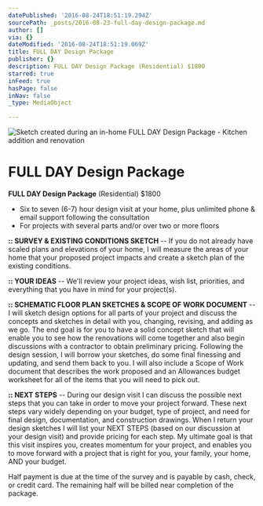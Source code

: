 ```yaml
---
datePublished: '2016-08-24T18:51:19.294Z'
sourcePath: _posts/2016-08-23-full-day-design-package.md
author: []
via: {}
dateModified: '2016-08-24T18:51:19.069Z'
title: FULL DAY Design Package
publisher: {}
description: FULL DAY Design Package (Residential) $1800
starred: true
inFeed: true
hasPage: false
inNav: false
_type: MediaObject

---
```

![Sketch created during an in-home FULL DAY Design Package - Kitchen addition and renovation](https://the-grid-user-content.s3-us-west-2.amazonaws.com/1686d4b5-32a0-4d22-8b98-a5ab88580a4a.jpg)

# FULL DAY Design Package

**FULL DAY Design Package** (Residential) $1800

* Six to seven (6-7) hour design visit at your home, plus unlimited phone & email support following the consultation
* For projects with several parts and/or over two or more floors

**:: SURVEY & EXISTING CONDITIONS SKETCH** -- If you do not already have scaled plans and elevations of your home, I will measure the areas of your home that your proposed project impacts and create a sketch plan of the existing conditions.

**:: YOUR IDEAS** -- We'll review your project ideas, wish list, priorities, and everything that you have in mind for your project(s).

**:: SCHEMATIC FLOOR PLAN SKETCHES & SCOPE OF WORK DOCUMENT** -- I will sketch design options for all parts of your project and discuss the concepts and sketches in detail with you, changing, revising, and adding as we go. The end goal is for you to have a solid concept sketch that will enable you to see how the renovations will come together and also begin discussions with a contractor to obtain preliminary pricing. Following the design session, I will borrow your sketches, do some final finessing and updating, and send them back to you. I will also include a Scope of Work document that describes the work proposed and an Allowances budget worksheet for all of the items that you will need to pick out.

**:: NEXT STEPS** -- During our design visit I can discuss the possible next steps that you can take in order to move your project forward. These next steps vary widely depending on your budget, type of project, and need for final design, documentation, and construction drawings. When I return your design sketches I will list your NEXT STEPS (based on our discussion at your design visit) and provide pricing for each step. My ultimate goal is that this visit inspires you, creates momentum for your project, and enables you to move forward with a project that is right for you, your family, your home, AND your budget.

Half payment is due at the time of the survey and is payable by cash, check, or credit card. The remaining half will be billed near completion of the package.
